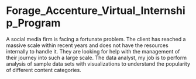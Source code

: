# Forage_Accenture_Virtual_Internship_Program
A social media firm is facing a fortunate problem.
The client has reached a massive scale within recent years and does not have the resources internally to handle it. They are looking for help with the management of their journey into such a large scale.
The data analyst, my job is to perform analysis of sample data sets with visualizations to understand the popularity of different content categories.
